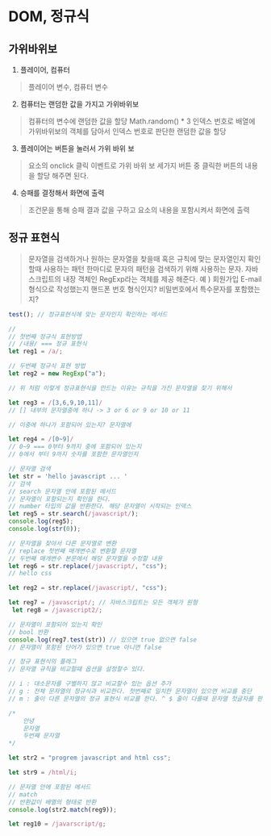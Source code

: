 # DOM, 정규식

## 가위바위보
1. 플레이어, 컴퓨터
> 플레이어 변수, 컴퓨터 변수

2. 컴퓨터는 랜덤한 값을 가지고 가위바위보
> 컴퓨터의 변수에 랜덤한 값을 할당 Math.random() * 3
> 인덱스 번호로 배열에 가위바위보의 객체를 담아서 인덱스 번호로 판단한 랜덤한 값을 할당

3. 플레이어는 버튼을 눌러서 가위 바위 보
> 요소의 onclick 클릭 이벤트로 가위 바위 보 세가지 버튼 중 클릭한 버튼의 내용을 할당 해주면 된다.

4. 승패를 결정해서 화면에 출력
> 조건문을 통해 승패 결과 값을 구하고 요소의 내용을 포함시켜서 화면에 출력


## 정규 표현식
> 문자열을 검색하거나 원하는 문자열을 찾을때 혹은 규칙에 맞는 문자열인지 확인할때 사용하는 패턴
> 한마디로 문자의 패턴을 검색하기 위해 사용하는 문자.
> 자바스크립트의 내장 객체인 RegExp라는 객체를 제공 해준다.
> 예 ) 회원가입 E-mail 형식으로 작성했는지 핸드폰 번호 형식인지?
> 비밀번호에서 특수문자를 포함했는지?

``` js
test(); // 정규표현식에 맞는 문자인지 확인하는 메서드

// 
// 첫번째 정규식 표현방법
// /내용/ === 정규 표현식 
let reg1 = /a/;

// 두번째 정규식 표현 방법
let reg2 = new RegExp("a");

// 위 처럼 이렇게 정규표현식을 만드는 이유는 규칙을 가진 문자열을 찾기 위해서

let reg3 = /[3,6,9,10,11]/
// [] 내부의 문자열중에 하나 -> 3 or 6 or 9 or 10 or 11

// 이중에 하나가 포함되어 있는지? 문자열에

let reg4 = /[0~9]/
// 0~9 === 0부터 9까지 중에 포함되어 있는지
// 0에서 부터 9까지 숫자를 포함한 문자열인지

// 문자열 검색
let str = 'hello javascript ... '
// 검색
// search 문자열 안에 포함된 메서드
// 문자열이 포함되는지 확인을 한다.
// number 타입의 값을 반환한다. 해당 문자열이 시작되는 인덱스 
let reg5 = str.search(/javascript/);
console.log(reg5);
console.log(str(0));

// 문자열을 찾아서 다른 문자열로 변환
// replace 첫번째 매개변수로 변환할 문자열
// 두번째 매개변수 본문에서 해당 문자열을 수정할 내용
let reg6 = str.replace(/javascript/, "css");
// hello css 

let reg2 = str.replace(/javascript/, "css");

let reg7 = /javascript/; // 자바스크립트는 모든 객체가 원형
 let reg8 = /javascript2/;

// 문자열이 포함되어 있는지 확인
// bool 반환
console.log(reg7.test(str)) // 있으면 true 없으면 false
// 문자열이 포함된 단어가 있으면 true 아니면 false

// 정규 표현식의 플래그
// 문자열 규칙을 비교할때 옵션을 설정할수 있다.

// i : 대소문자를 구별하지 않고 비교할수 있는 옵션 추가
// g : 전체 문자열의 정규식과 비교한다. 첫번째로 일치한 문자열이 있으면 비교를 중단
// m : 줄이 다른 문자열의 정규 표현식 비교를 한다. ^ $ 줄이 다를때 문자열 첫글자를 판단할때 마지막 글자

/*
    안녕
    문자열
    두번째 문자열
*/

let str2 = "progrem javascript and html css";

let str9 = /html/i;

// 문자열 안에 포함된 메서드
// match
// 반환값이 배열의 형태로 반환
console.log(str2.match(reg9));

let reg10 = /javarscript/g; 
```
